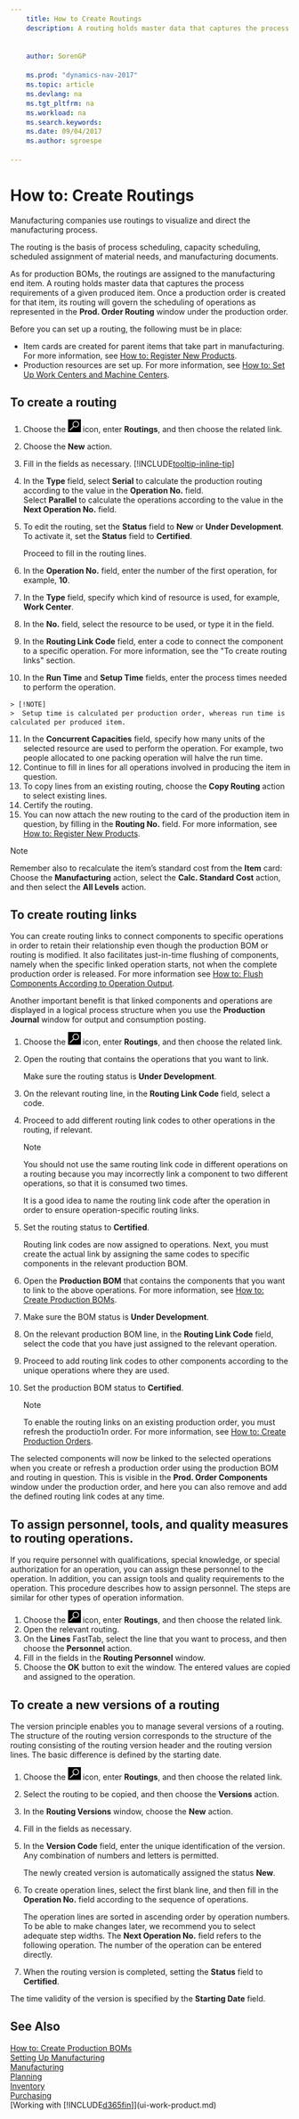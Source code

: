 ```yaml
---
    title: How to Create Routings
    description: A routing holds master data that captures the process requirements of a given produced item. Once a production order is created for that item, its routing will govern the scheduling of operations as represented in the **Prod. Order Routing** window under the production order.
    
     
    author: SorenGP

    ms.prod: "dynamics-nav-2017"
    ms.topic: article
    ms.devlang: na
    ms.tgt_pltfrm: na
    ms.workload: na
    ms.search.keywords:
    ms.date: 09/04/2017
    ms.author: sgroespe

---
```

# How to: Create Routings
Manufacturing companies use routings to visualize and direct the manufacturing process.

The routing is the basis of process scheduling, capacity scheduling, scheduled assignment of material needs, and manufacturing documents.  

As for production BOMs, the routings are assigned to the manufacturing end item. A routing holds master data that captures the process requirements of a given produced item. Once a production order is created for that item, its routing will govern the scheduling of operations as represented in the **Prod. Order Routing** window under the production order.  

Before you can set up a routing, the following must be in place:  

- Item cards are created for parent items that take part in manufacturing. For more information, see [How to: Register New Products](inventory-how-register-new-items.md).
- Production resources are set up. For more information, see [How to: Set Up Work Centers and Machine Centers](production-how-to-set-up-work-and-machine-centers.md).

## To create a routing  
1.  Choose the ![Search for Page or Report](media/ui-search/search_small.png "Search for Page or Report icon") icon, enter **Routings**, and then choose the related link.  
2.  Choose the **New** action.  
3. Fill in the fields as necessary. [!INCLUDE[tooltip-inline-tip](includes/tooltip-inline-tip_md.md)]
4.  In the **Type** field, select **Serial** to calculate the production routing according to the value in the **Operation No.** field.   
    Select **Parallel** to calculate the operations according to the value in the **Next Operation No.** field.  
5.  To edit the routing, set the **Status** field to **New** or **Under Development**. To activate it, set the **Status** field to **Certified**.  

    Proceed to fill in the routing lines.
6.  In the **Operation No.** field, enter the number of the first operation, for example,  **10**.  
7.  In the **Type** field, specify which kind of resource is used, for example, **Work Center**.  
8.  In the **No.** field, select the resource to be used, or type it in the field.  
9.  In the **Routing Link Code** field, enter a code to connect the component to a specific operation. For more information, see the "To create routing links" section.
10.  In the **Run Time** and **Setup Time** fields, enter the process times needed to perform the operation.  

    > [!NOTE]  
    >  Setup time is calculated per production order, whereas run time is calculated per produced item.  

11.  In the **Concurrent Capacities** field, specify how many units of the selected resource are used to perform the operation. For example, two people allocated to one packing operation will halve the run time.  
12.  Continue to fill in lines for all operations involved in producing the item in question.  
13.  To copy lines from an existing routing, choose the **Copy Routing** action to select existing lines.  
14. Certify the routing.  
15. You can now attach the new routing to the card of the production item in question, by filling in the **Routing No.** field. For more information, see [How to: Register New Products](inventory-how-register-new-items.md).  

> [!NOTE]  
>  Remember also to recalculate the item’s standard cost from the **Item** card: Choose the **Manufacturing** action, select the **Calc. Standard Cost** action, and then select the **All Levels** action.  

## To create routing links
You can create routing links to connect components to specific operations in order to retain their relationship even though the production BOM or routing is modified. It also facilitates just-in-time flushing of components, namely when the specific linked operation starts, not when the complete production order is released. For more information see [How to: Flush Components According to Operation Output](production-how-to-flush-components-according-to-operation-output.md).  

Another important benefit is that linked components and operations are displayed in a logical process structure when you use the **Production Journal** window for output and consumption posting.  

1.  Choose the ![Search for Page or Report](media/ui-search/search_small.png "Search for Page or Report icon") icon, enter **Routings**, and then choose the related link.  
2.  Open the routing that contains the operations that you want to link.  

    Make sure the routing status is **Under Development**.  

3.  On the relevant routing line, in the **Routing Link Code** field, select a code.  
4.  Proceed to add different routing link codes to other operations in the routing, if relevant.  

    > [!NOTE]  
    >  You should not use the same routing link code in different operations on a routing because you may incorrectly link a component to two different operations, so that it is consumed two times.  
    >   
    >  It is a good idea to name the routing link code after the operation in order to ensure operation-specific routing links.

5.  Set the routing status to **Certified**.  

    Routing link codes are now assigned to operations. Next, you must create the actual link by assigning the same codes to specific components in the relevant production BOM.  

6.  Open the **Production BOM** that contains the components that you want to link to the above operations. For more information, see [How to: Create Production BOMs](production-how-to-create-production-boms.md).
7.  Make sure the BOM status is **Under Development**.  
8.  On the relevant production BOM line, in the **Routing Link Code** field, select the code that you have just assigned to the relevant operation.  
9. Proceed to add routing link codes to other components according to the unique operations where they are used.  
10. Set the production BOM status to **Certified**.  

    > [!NOTE]  
    >  To enable the routing links on an existing production order, you must refresh the productio1n order. For more information, see [How to: Create Production Orders](production-how-to-create-production-orders.md).  

The selected components will now be linked to the selected operations when you create or refresh a production order using the production BOM and routing in question. This is visible in the **Prod. Order Components** window under the production order, and here you can also remove and add the defined routing link codes at any time.

## To assign personnel, tools, and quality measures to routing operations.
If you require personnel with qualifications, special knowledge, or special authorization for an operation, you can assign these personnel to the operation. In addition, you can assign tools and quality requirements to the operation. This procedure describes how to assign personnel. The steps are similar for other types of operation information.

1.  Choose the ![Search for Page or Report](media/ui-search/search_small.png "Search for Page or Report icon") icon, enter **Routings**, and then choose the related link.  
2.  Open the relevant routing.  
3.  On the **Lines** FastTab, select the line that you want to process, and then choose the **Personnel** action.  
4.  Fill in the fields in the **Routing Personnel** window.  
5.  Choose the **OK** button to exit the window. The entered values are copied and assigned to the operation.    

## To create a new versions of a routing  
The version principle enables you to manage several versions of a routing. The structure of the routing version corresponds to the structure of the routing consisting of the routing version header and the routing version lines. The basic difference is defined by the starting date.  

1.  Choose the ![Search for Page or Report](media/ui-search/search_small.png "Search for Page or Report icon") icon, enter **Routings**, and then choose the related link.  
2.  Select the routing to be copied, and then choose the **Versions** action.  
3. In the **Routing Versions** window, choose the **New** action.
4. Fill in the fields as necessary.
5.  In the **Version Code** field, enter the unique identification of the version. Any combination of numbers and letters is permitted.  

    The newly created version is automatically assigned the status **New**.  
6.  To create operation lines, select the first blank line, and then fill in the **Operation No.** field according to the sequence of operations.

    The operation lines are sorted in ascending order by operation numbers. To be able to make changes later, we recommend you to select adequate step widths. The **Next Operation No.** field refers to the following operation. The number of the operation can be entered directly.

7. When the routing version is completed, setting the **Status** field to **Certified**.

The time validity of the version is specified by the **Starting Date** field.  

## See Also  
[How to: Create Production BOMs](production-how-to-create-production-boms.md)  
[Setting Up Manufacturing](production-configure-production-processes.md)  
[Manufacturing](production-manage-manufacturing.md)    
[Planning](production-planning.md)   
[Inventory](inventory-manage-inventory.md)  
[Purchasing](purchasing-manage-purchasing.md)  
[Working with [!INCLUDE[d365fin](includes/d365fin_md.md)]](ui-work-product.md)
